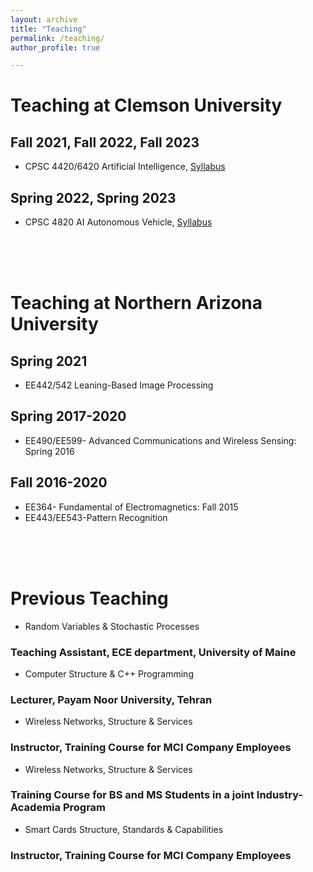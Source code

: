 ```yaml
---
layout: archive
title: "Teaching"
permalink: /teaching/
author_profile: true

---
```




# Teaching at Clemson University
## Fall 2021, Fall 2022, Fall 2023
* CPSC 4420/6420  Artificial Intelligence, [Syllabus](//files/CPSC4420F23Syllabus.pdf)

## Spring 2022, Spring 2023
* CPSC 4820 AI Autonomous Vehicle, [Syllabus](//files/CPSC4820S23Syllabus.pdf)


<br>
<br>
<br>


# Teaching at Northern Arizona University
## Spring 2021
* EE442/542 Leaning-Based Image Processing

## Spring 2017-2020
* EE490/EE599- Advanced Communications and Wireless Sensing: Spring 2016  

## Fall 2016-2020
* EE364- Fundamental of Electromagnetics: Fall 2015
* EE443/EE543-Pattern Recognition


<br>
<br>
<br>


# Previous Teaching 
* Random Variables & Stochastic Processes
### Teaching Assistant, ECE department, University of Maine

* Computer Structure & C++ Programming
### Lecturer, Payam Noor University, Tehran

* Wireless Networks, Structure & Services
### Instructor, Training Course for MCI Company Employees 

* Wireless Networks, Structure & Services
### Training Course for BS and MS Students in a joint Industry-Academia Program

* Smart Cards Structure, Standards & Capabilities
### Instructor, Training Course for MCI Company Employees

























<!-- {% include base_path %}

{% for post in site.teaching reversed %}
  {% include archive-single.html %}
{% endfor %} -->
